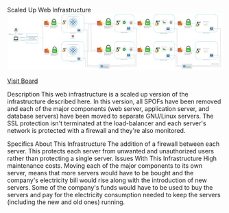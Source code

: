 Scaled Up Web Infrastructure
![Alt Text](https://github.com/DagnachewA/alx-system_engineering-devops/blob/master/0x09-web_infrastructure_design/3-scale_up.jpg)

[Visit Board](https://miro.com/app/board/uXjVN18haFY=/?share_link_id=512903992890)

Description
This web infrastructure is a scaled up version of the infrastructure described here. In this version, all SPOFs have been removed and each of the major components (web server, application server, and database servers) have been moved to separate GNU/Linux servers. The SSL protection isn't terminated at the load-balancer and each server's network is protected with a firewall and they're also monitored.

Specifics About This Infrastructure
The addition of a firewall between each server.
This protects each server from unwanted and unauthorized users rather than protecting a single server.
Issues With This Infrastructure
High maintenance costs.
Moving each of the major components to its own server, means that more servers would have to be bought and the company's electricity bill would rise along with the introduction of new servers. Some of the company's funds would have to be used to buy the servers and pay for the electricity consumption needed to keep the servers (including the new and old ones) running.
